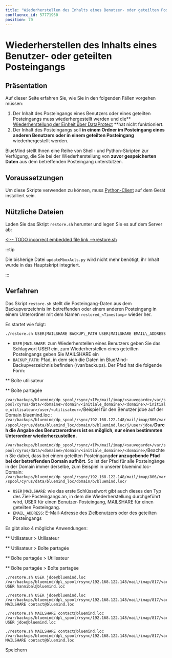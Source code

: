 ```yaml
---
title: "Wiederherstellen des Inhalts eines Benutzer- oder geteilten Posteingangs"
confluence_id: 57771950
position: 70
---
```

# Wiederherstellen des Inhalts eines Benutzer- oder geteilten Posteingangs


## Präsentation

Auf dieser Seite erfahren Sie, wie Sie in den folgenden Fällen vorgehen müssen:

1. Der Inhalt des Posteingangs eines Benutzers oder eines geteilten Posteingangs muss wiederhergestellt werden und die** [Wiederherstellung der Einheit über DataProtect](https://forge.bluemind.net/confluence/display/BM35/Restauration+unitaire+-+Navigation+DataProtect) **hat nicht funktioniert.
2. Der Inhalt des Posteingangs soll **in einem Ordner im Posteingang eines anderen Benutzers oder in einem geteilten Posteingang** wiederhergestellt werden.


BlueMind stellt Ihnen eine Reihe von Shell- und Python-Skripten zur Verfügung, die Sie bei der Wiederherstellung von **zuvor gespeicherten Daten** aus dem betreffenden Posteingang unterstützen.


## Voraussetzungen

Um diese Skripte verwenden zu können, muss [Python-Client](/Guide_du_développeur/API_BlueMind/Client_Python/) auf dem Gerät installiert sein.

## Nützliche Dateien

Laden Sie das Skript `restore.sh` herunter und legen Sie es auf dem Server ab:

[&lt;!-- TODO incorrect embedded file link -->restore.sh](/confluence/download/attachments/57771950/restore.sh?version=1&modificationDate=1639652921392&api=v2) 


:::tip

Die bisherige Datei `updateMboxAcls.py` wird nicht mehr benötigt, ihr Inhalt wurde in das Hauptskript integriert.

:::

## Verfahren

Das Skript `restore.sh` stellt die Posteingang-Daten aus dem Backupverzeichnis im betreffenden oder einem anderen Posteingang in einem Unterordner mit dem Namen `restored_<Timestamp>` wieder her.

Es startet wie folgt:


```
./restore.sh USER|MAILSHARE BACKUP\_PATH USER|MAILSHARE EMAIL\_ADDRESS
```


- `USER|MAILSHARE`: zum Wiederherstellen eines Benutzers geben Sie das Schlagwort USER ein, zum Wiederherstellen eines geteilten Posteingangs geben Sie MAILSHARE ein
- `BACKUP_PATH`: Pfad, in dem sich die Daten im BlueMind-Backupverzeichnis befinden (/var/backups). Der Pfad hat die folgende Form:


**
Boîte utilisateur


**
Boîte partagée


`/var/backups/bluemind/dp_spool/rsync/<IP>/mail/imap/<sauvegarde>/var/spool/cyrus/data/<domaine>/domain/<initiale_domaine>/<domaine>/<initiale_utilisateur>/user/<utilisateur>/`Beispiel für den Benutzer jdoe auf der Domain bluemind.loc :
`/var/backups/bluemind/dp_spool/rsync/192.168.122.148/mail/imap/806/var/spool/cyrus/data/bluemind_loc/domain/b/bluemind.loc/j/user/jdoe/`**Durch die Angabe des Benutzerordners ist es möglich, nur einen bestimmten Unterordner wiederherzustellen.**


`/var/backups/bluemind/dp_spool/rsync/<IP>/mail/imap/<sauvegarde>/var/spool/cyrus/data/<domaine>/domain/<initiale_domaine>/<domaine>/`Beachten Sie dabei, dass bei einem geteilten Posteingang**der anzugebende Pfad bei der betreffenden Domain aufhört**. So ist der Pfad für alle Posteingänge in der Domain immer derselbe,
 zum Beispiel in unserer bluemind.loc-Domain:
`/var/backups/bluemind/dp_spool/rsync/192.168.122.148/mail/imap/806/var/spool/cyrus/data/bluemind_loc/domain/b/bluemind.loc/`


- `USER|MAILSHARE`: wie das erste Schlüsselwort gibt auch dieses den Typ des Ziel-Posteingangs an, in dem die Wiederherstellung durchgeführt wird, USER für einen Benutzer-Posteingang, MAILSHARE für einen geteilten Posteingang.
- `EMAIL_ADDRESS`: E-Mail-Adresse des Zielbenutzers oder des geteilten Posteingangs


Es gibt also 4 mögliche Anwendungen:


**
Utilisateur > Utilisateur


**
Utilisateur > Boîte partagée


**
Boîte partagée > Utilisateur


**
Boîte partagée > Boîte partagée


```
./restore.sh USER jdoe@bluemind.loc /var/backups/bluemind/dp\_spool/rsync/192.168.122.148/mail/imap/817/var/spool/cyrus/data/bluemind\_loc/domain/b/bluemind.loc/j/user/jdoe/ USER hannibal@bluemind.loc
```


```
./restore.sh USER jdoe@bluemind.loc /var/backups/bluemind/dp\_spool/rsync/192.168.122.148/mail/imap/817/var/spool/cyrus/data/bluemind\_loc/domain/b/bluemind.loc/j/user/jdoe/ MAILSHARE contact@bluemind.loc
```


```
./restore.sh MAILSHARE contact@bluemind.loc /var/backups/bluemind/dp\_spool/rsync/192.168.122.148/mail/imap/817/var/spool/cyrus/data/bluemind\_loc/domain/b/bluemind.loc/ USER jdoe@bluemind.loc
```


```
./restore.sh MAILSHARE contact@bluemind.loc /var/backups/bluemind/dp\_spool/rsync/192.168.122.148/mail/imap/817/var/spool/cyrus/data/bluemind\_loc/domain/b/bluemind.loc/ MAILSHARE contact@bluemind.loc
```


Speichern


